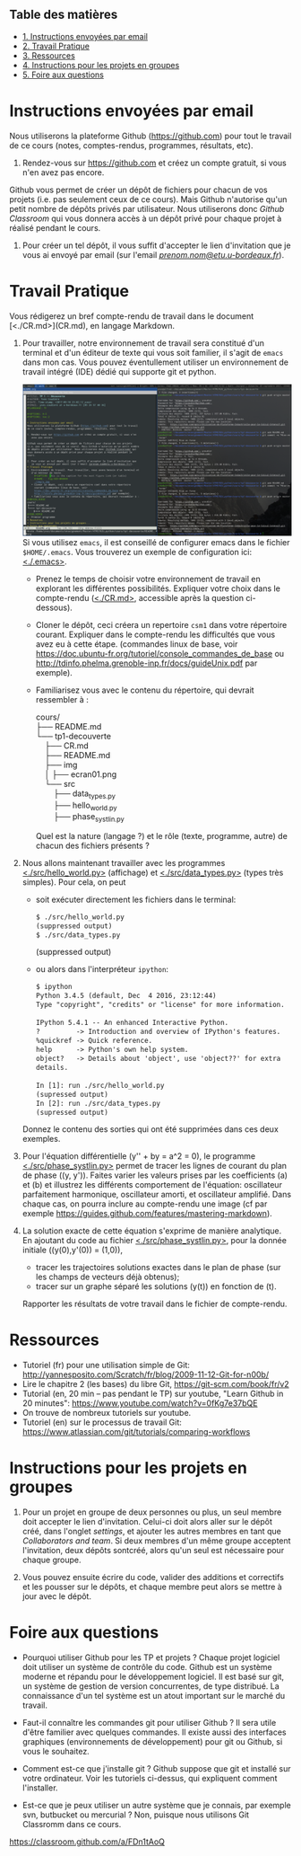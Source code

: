 <div id="table-of-contents">
<h2>Table des matières</h2>
<div id="text-table-of-contents">
<ul>
<li><a href="#orgheadline1">1. Instructions envoyées par email</a></li>
<li><a href="#orgheadline2">2. Travail Pratique</a></li>
<li><a href="#orgheadline3">3. Ressources</a></li>
<li><a href="#orgheadline4">4. Instructions pour les projets en groupes</a></li>
<li><a href="#orgheadline5">5. Foire aux questions</a></li>
</ul>
</div>
</div>


# Instructions envoyées par email<a id="orgheadline1"></a>

Nous utiliserons la plateforme Github (<https://github.com>) pour tout le travail
de ce cours (notes, comptes-rendus, programmes, résultats, etc).

1.  Rendez-vous sur <https://github.com> et créez un compte gratuit, si vous n'en
    avez pas encore.

Github vous permet de créer un dépôt de fichiers pour chacun de vos projets
(i.e. pas seulement ceux de ce cours). Mais Github n'autorise qu'un petit nombre
de dépôts privés par utilisateur. Nous utiliserons donc *Github Classroom* qui
vous donnera accès à un dépôt privé pour chaque projet à réalisé pendant le
cours.

1.  Pour créer un tel dépôt, il vous suffit d'accepter le lien d'invitation que
    je vous ai envoyé par email (sur l'email *prenom.nom@etu.u-bordeaux.fr*).

# Travail Pratique<a id="orgheadline2"></a>

<div class="org-center">
Vous rédigerez un bref compte-rendu de travail dans le document [<./CR.md>](CR.md), en
langage Markdown.
</div>

1.  Pour travailler, notre environnement de travail sera constitué d'un terminal
    et d'un éditeur de texte qui vous soit familier, il s'agit de `emacs` dans
    mon cas. Vous pouvez éventullement utiliser un environnement de travail
    intégré (IDE) dédié qui supporte git et python.
    
      [![img](./img/ecran01.png "Voici à quoi ressemble mon écran lors de l'écriture des notes de cours.")](img/ecran01.png) 
    Si vous utilisez `emacs`, il est conseillé de configurer emacs dans le
    fichier `$HOME/.emacs`. Vous trouverez un exemple de configuration ici:
    [<./.emacs>](.emacs). 
    
    -   Prenez le temps de choisir votre environnement de travail en explorant les
        différentes possibilités. Expliquer votre choix dans le compte-rendu
        ([<./CR.md>](CR.md), accessible après la question ci-dessous).
    -   Cloner le dépôt, ceci créera un repertoire `csm1` dans votre répertoire
        courant. Expliquer dans le compte-rendu les difficultés que vous avez eu à
        cette étape. (commandes linux de base, voir
        <https://doc.ubuntu-fr.org/tutoriel/console_commandes_de_base> ou
        <http://tdinfo.phelma.grenoble-inp.fr/docs/guideUnix.pdf> par exemple).
    -   Familiarisez vous avec le contenu du répertoire, qui devrait ressembler à :
        
        <p class="verse">
        cours/<br  />
        ├── README.md<br  />
        └── tp1-decouverte<br  />
        &#xa0;&#xa0;&#xa0;&#xa0;├── CR.md<br  />
        &#xa0;&#xa0;&#xa0;&#xa0;├── README.md<br  />
        &#xa0;&#xa0;&#xa0;&#xa0;├── img<br  />
        &#xa0;&#xa0;&#xa0;&#xa0;│  ├── ecran01.png<br  />
        &#xa0;&#xa0;&#xa0;&#xa0;└── src<br  />
        &#xa0;&#xa0;&#xa0;&#xa0;&#xa0;&#xa0;&#xa0;&#xa0;├── data<sub>types.py</sub><br  />
        &#xa0;&#xa0;&#xa0;&#xa0;&#xa0;&#xa0;&#xa0;&#xa0;├── hello<sub>world.py</sub><br  />
        &#xa0;&#xa0;&#xa0;&#xa0;&#xa0;&#xa0;&#xa0;&#xa0;├── phase<sub>systlin.py</sub><br  />
        </p>
        
        Quel est la nature (langage ?) et le rôle (texte, programme, autre) de
        chacun des fichiers présents ?
2.  Nous allons maintenant travailler avec les programmes
    [<./src/hello_world.py>](./src/hello_world.py) (affichage) et [<./src/data_types.py>](src/data_types.py) (types très
    simples). Pour cela, on peut
    
    -   soit exécuter directement les fichiers dans le terminal:
        
            $ ./src/hello_world.py
            (suppressed output)
            $ ./src/data_types.py
        
        (suppressed output)
    -   ou alors dans l'interpréteur `ipython`:
        
            $ ipython
            Python 3.4.5 (default, Dec  4 2016, 23:12:44) 
            Type "copyright", "credits" or "license" for more information.
            
            IPython 5.4.1 -- An enhanced Interactive Python.
            ?         -> Introduction and overview of IPython's features.
            %quickref -> Quick reference.
            help      -> Python's own help system.
            object?   -> Details about 'object', use 'object??' for extra details.
            
            In [1]: run ./src/hello_world.py
            (supressed output)
            In [2]: run ./src/data_types.py
            (supressed output)
    
    Donnez le contenu des sorties qui ont été supprimées dans ces deux exemples.
3.  Pour l'équation différentielle \(y'' + by = a^2 = 0\), le programme
    [<./src/phase_systlin.py>](src/phase_systlin.py) permet de tracer les lignes de courant du plan de
    phase \((y, y')\). Faites varier les valeurs prises par les coefficients \(a\) et
    \(b\) et illustrez les différents comportement de l'équation: oscillateur
    parfaitement harmonique, oscillateur amorti, et oscillateur amplifié. Dans
    chaque cas, on pourra inclure au compte-rendu une image (cf par exemple
    <https://guides.github.com/features/mastering-markdown>).
4.  La solution exacte de cette équation s'exprime de manière analytique. En
    ajoutant du code au fichier [<./src/phase_systlin.py>](src/phase_systlin.py), pour la donnée
    initiale \((y(0),y'(0)) = (1,0)\),
    
    -   tracer les trajectoires solutions exactes dans le plan de phase (sur les
        champs de vecteurs déjà obtenus);
    -   tracer sur un graphe séparé les solutions \(y(t)\) en fonction de \(t\).
    
    Rapporter les résultats de votre travail dans le fichier de compte-rendu.

# Ressources<a id="orgheadline3"></a>

-   Tutoriel (fr) pour une utilisation simple de Git:
    <http://yannesposito.com/Scratch/fr/blog/2009-11-12-Git-for-n00b/>
-   Lire le chapitre 2 (les bases) du libre Git, <https://git-scm.com/book/fr/v2>
-   Tutorial (en, 20 min &#x2013; pas pendant le TP) sur youtube, "Learn Github in 20
    minutes": <https://www.youtube.com/watch?v=0fKg7e37bQE>
-   On trouve de nombreux tutoriels sur youtube.
-   Tutoriel (en) sur le processus de travail Git:
    <https://www.atlassian.com/git/tutorials/comparing-workflows>

# Instructions pour les projets en groupes<a id="orgheadline4"></a>

1.  Pour un projet en groupe de deux personnes ou plus, un seul membre doit
    accepter le lien d'invitation. Celui-ci doit alors aller sur le dépôt créé,
    dans l'onglet *settings*, et ajouter les autres membres en tant que
    *Collaborators and team*. Si deux membres d'un même groupe acceptent
    l'invitation, deux dépôts sontcréé, alors qu'un seul est nécessaire pour
    chaque groupe.

2.  Vous pouvez ensuite écrire du code, valider des additions et correctifs et
    les pousser sur le dépôts, et chaque membre peut alors se mettre à jour avec
    le dépôt.

# Foire aux questions<a id="orgheadline5"></a>

-   Pourquoi utiliser Github pour les TP et projets ? Chaque projet logiciel doit
    utiliser un système de contrôle du code. Github est un système moderne et
    répandu pour le développement logiciel. Il est basé sur git, un système de
    gestion de version concurrentes, de type distribué. La connaissance d'un tel
    système est un atout important sur le marché du travail.

-   Faut-il connaître les commandes git pour utiliser Github ? Il sera utile
    d'être familier avec quelques commandes. Il existe aussi des interfaces
    graphiques (environnements de développement) pour git ou Github, si vous le
    souhaitez.

-   Comment est-ce que j'installe git ?  Github suppose que git et installé sur
    votre ordinateur. Voir les tutoriels ci-dessus, qui expliquent comment
    l'installer.

-   Est-ce que je peux utiliser un autre système que je connais, par exemple svn,
    butbucket ou mercurial ? Non, puisque nous utilisons Git Classromm dans ce
    cours.

<https://classroom.github.com/a/FDn1tAoQ>
